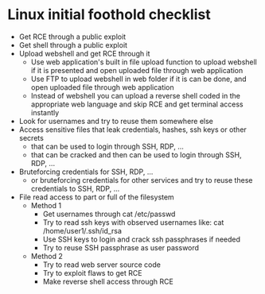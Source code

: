 # Linux initial foothold checklist
* Get RCE through a public exploit
* Get shell through a public exploit
* Upload webshell and get RCE through it
  * Use web application's built in file upload function to upload webshell if it is presented and open uploaded file through web application
  * Use FTP to upload webshell in web folder if it is can be done, and open uploaded file through web application
  * Instead of webshell you can upload a reverse shell coded in the appropriate web language and skip RCE and get terminal access instantly
* Look for usernames and try to reuse them somewhere else
* Access sensitive files that leak credentials, hashes, ssh keys or other secrets
  * that can be used to login through SSH, RDP, ...
  * that can be cracked and then can be used to login through SSH, RDP, ...
* Bruteforcing credentials for SSH, RDP, ...
  * or bruteforcing credentials for other services and try to reuse these credentials to SSH, RDP, ...
* File read access to part or full of the filesystem
  * Method 1
    * Get usernames through cat /etc/passwd
    * Try to read ssh keys with observed usernames like: cat /home/user1/.ssh/id_rsa
    * Use SSH keys to login and crack ssh passphrases if needed
    * Try to reuse SSH passphrase as user password
  * Method 2
    * Try to read web server source code
    * Try to exploit flaws to get RCE
    * Make reverse shell access through RCE
